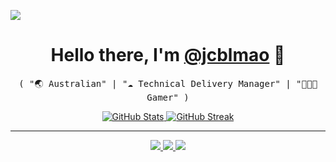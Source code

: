 ![](assets/images/header.png)

<p>
  <h1 align="center">
    <b>Hello there, I'm <a href="https://github.com/jcblmao">@jcblmao</a> 👋</b>
  </h1>
  <p align="center">
    <samp>( "🌏 Australian" | "☁️ Technical Delivery Manager" | "🧑🏻‍💻 Gamer" )</samp>
  </p>
</p>

<p align="center">
  <a href="https://github.com/jcblmao">
    <img alt="GitHub Stats" src="https://github-readme-stats.vercel.app/api?username=jcblmao&custom_title=GitHub%20Stats&show_icons=true&theme=github_dark&count_private=true&include_all_commits=true&hide_border=true" />
  </a>
  <a href="https://githyub.com/jcblmao">
    <img src="https://github-readme-streak-stats.herokuapp.com?user=Jcblmao&theme=transparent&mode=weekly&exclude_days=Sun%2CSat&hide_border=true" alt="GitHub Streak" /></a>
</p>

-----
<p align="center">
  <a href="https://github.com/jcblmao">
    <img src="https://img.shields.io/badge/github-@jcblmao-211F1F?logo=github&logoColor=white&style=flat-square" />
  </a>
  <a href="https://www.linkedin.com/in/jacobnn">
    <img src="https://img.shields.io/badge/linkedin-jacobnn-0072B1?logo=linkedin&style=flat-square" />
  </a>
  <a href="https://x.com/jcblmao">
    <img src="https://img.shields.io/badge/@jcblmao-000000?logo=x&logoColor=white&style=flat-square" />
  </a>
</p>
